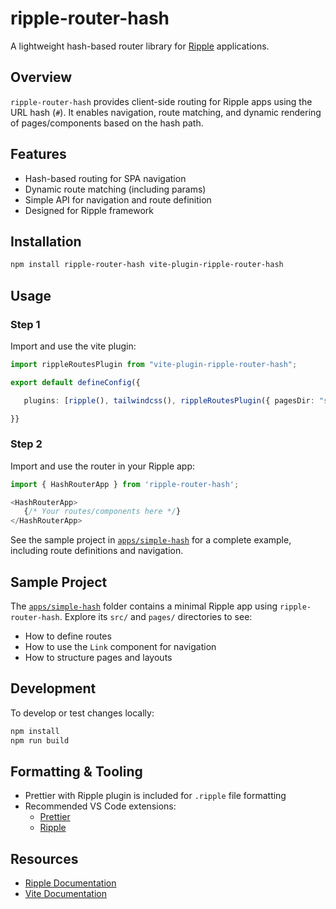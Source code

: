 # ripple-router-hash

A lightweight hash-based router library for [Ripple](https://github.com/trueadm/ripple) applications.
## Overview

`ripple-router-hash` provides client-side routing for Ripple apps using the URL hash (`#`). It enables navigation, route matching, and dynamic rendering of pages/components based on the hash path.
## Features
- Hash-based routing for SPA navigation
- Dynamic route matching (including params)
- Simple API for navigation and route definition
- Designed for Ripple framework

## Installation

```bash
npm install ripple-router-hash vite-plugin-ripple-router-hash
```
## Usage
### Step 1
Import and use the vite plugin:

```ts
import rippleRoutesPlugin from "vite-plugin-ripple-router-hash";

export default defineConfig({

   plugins: [ripple(), tailwindcss(), rippleRoutesPlugin({ pagesDir: "src/pages" })],

}}

```

### Step 2
Import and use the router in your Ripple app:

```ts
import { HashRouterApp } from 'ripple-router-hash';

<HashRouterApp>
   {/* Your routes/components here */}
</HashRouterApp>
```
See the sample project in [`apps/simple-hash`](./apps/simple-hash) for a complete example, including route definitions and navigation.

## Sample Project

The [`apps/simple-hash`](./apps/simple-hash) folder contains a minimal Ripple app using `ripple-router-hash`. Explore its `src/` and `pages/` directories to see:
- How to define routes
- How to use the `Link` component for navigation
- How to structure pages and layouts

## Development

To develop or test changes locally:

```bash
npm install
npm run build
```
## Formatting & Tooling

- Prettier with Ripple plugin is included for `.ripple` file formatting
- Recommended VS Code extensions:
   - [Prettier](https://marketplace.visualstudio.com/items?itemName=esbenp.prettier-vscode)
   - [Ripple](https://marketplace.visualstudio.com/items?itemName=ripplejs.ripple-vscode-plugin)

## Resources

- [Ripple Documentation](https://github.com/trueadm/ripple)
- [Vite Documentation](https://vitejs.dev/)
